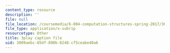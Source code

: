 ```yaml
---
content_type: resource
description: ''
file: null
file_location: /coursemedia/6-004-computation-structures-spring-2017/3009aebc85df890b8248cf5ceabe40a6_LWE5p2sCI6o.srt
file_type: application/x-subrip
resourcetype: Other
title: 3play caption file
uid: 3009aebc-85df-890b-8248-cf5ceabe40a6
---
```

